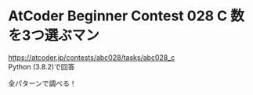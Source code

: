 # AtCoder Beginner Contest 028 C 数を3つ選ぶマン  
https://atcoder.jp/contests/abc028/tasks/abc028_c  
Python (3.8.2)で回答  

全パターンで調べる！
